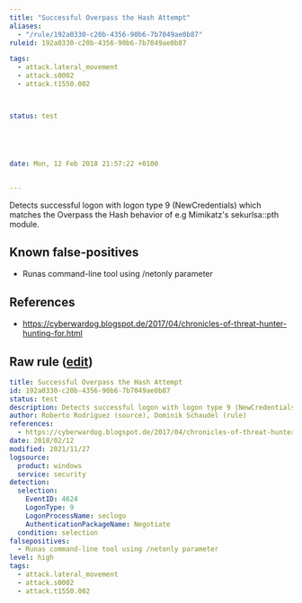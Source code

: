 ```yaml
---
title: "Successful Overpass the Hash Attempt"
aliases:
  - "/rule/192a0330-c20b-4356-90b6-7b7049ae0b87"
ruleid: 192a0330-c20b-4356-90b6-7b7049ae0b87

tags:
  - attack.lateral_movement
  - attack.s0002
  - attack.t1550.002



status: test





date: Mon, 12 Feb 2018 21:57:22 +0100


---
```


Detects successful logon with logon type 9 (NewCredentials) which matches the Overpass the Hash behavior of e.g Mimikatz's sekurlsa::pth module.

<!--more-->


## Known false-positives

* Runas command-line tool using /netonly parameter



## References

* https://cyberwardog.blogspot.de/2017/04/chronicles-of-threat-hunter-hunting-for.html


## Raw rule ([edit](https://github.com/SigmaHQ/sigma/edit/master/rules/windows/builtin/security/win_overpass_the_hash.yml))
```yaml
title: Successful Overpass the Hash Attempt
id: 192a0330-c20b-4356-90b6-7b7049ae0b87
status: test
description: Detects successful logon with logon type 9 (NewCredentials) which matches the Overpass the Hash behavior of e.g Mimikatz's sekurlsa::pth module.
author: Roberto Rodriguez (source), Dominik Schaudel (rule)
references:
  - https://cyberwardog.blogspot.de/2017/04/chronicles-of-threat-hunter-hunting-for.html
date: 2018/02/12
modified: 2021/11/27
logsource:
  product: windows
  service: security
detection:
  selection:
    EventID: 4624
    LogonType: 9
    LogonProcessName: seclogo
    AuthenticationPackageName: Negotiate
  condition: selection
falsepositives:
  - Runas command-line tool using /netonly parameter
level: high
tags:
  - attack.lateral_movement
  - attack.s0002
  - attack.t1550.002

```
